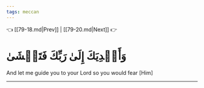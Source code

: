 ```yaml
---
tags: meccan
---
```


👈 [[79-18.md|Prev]] | [[79-20.md|Next]] 👉

# وَأَهۡدِيَكَ إِلَىٰ رَبِّكَ فَتَخۡشَىٰ

And let me guide you to your Lord so you would fear [Him]

---

